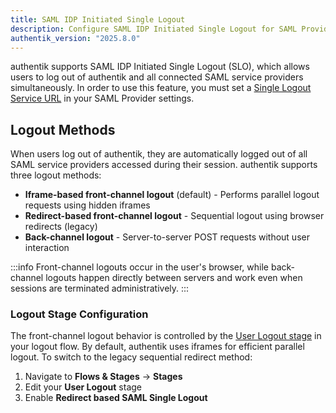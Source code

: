 ```yaml
---
title: SAML IDP Initiated Single Logout
description: Configure SAML IDP Initiated Single Logout for SAML Providers
authentik_version: "2025.8.0"
---
```


authentik supports SAML IDP Initiated Single Logout (SLO), which allows users to log out of authentik and all connected SAML service providers simultaneously.
In order to use this feature, you must set a [Single Logout Service URL](./index.md#single-logout-service-url) in your SAML Provider settings.

## Logout Methods

When users log out of authentik, they are automatically logged out of all SAML service providers accessed during their session. authentik supports three logout methods:

- **Iframe-based front-channel logout** (default) - Performs parallel logout requests using hidden iframes
- **Redirect-based front-channel logout** - Sequential logout using browser redirects (legacy)
- **Back-channel logout** - Server-to-server POST requests without user interaction

:::info
Front-channel logouts occur in the user's browser, while back-channel logouts happen directly between servers and work even when sessions are terminated administratively.
:::

### Logout Stage Configuration

The front-channel logout behavior is controlled by the [User Logout stage](../../flows-stages/stages/user_logout.md) in your logout flow. By default, authentik uses iframes for efficient parallel logout. To switch to the legacy sequential redirect method:

1. Navigate to **Flows & Stages** → **Stages**
2. Edit your **User Logout** stage
3. Enable **Redirect based SAML Single Logout**
